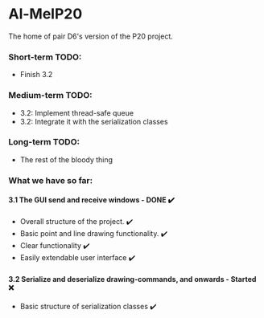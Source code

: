 # Al-MelP20
The home of pair D6's version of the P20 project.
### Short-term TODO:
- Finish 3.2
### Medium-term TODO:
- 3.2: Implement thread-safe queue
- 3.2: Integrate it with the serialization classes
### Long-term TODO:
- The rest of the bloody thing
### What we have so far:
#### 3.1 The GUI send and receive windows - DONE ✔️
- Overall structure of the project. ✔️
- Basic point and line drawing functionality. ✔️
- Clear functionality ✔️
- Easily extendable user interface ✔️
#### 3.2 Serialize and deserialize drawing-commands, and onwards - Started ❌
- Basic structure of serialization classes ✔️
